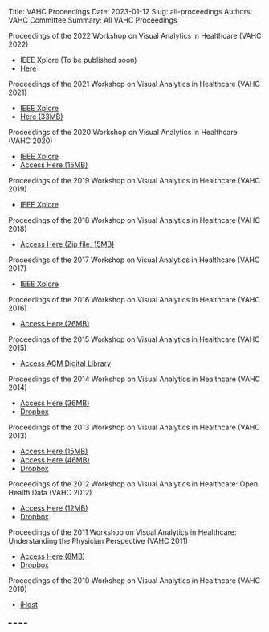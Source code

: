 Title: VAHC Proceedings
Date: 2023-01-12
Slug: all-proceedings
Authors: VAHC Committee
Summary: All VAHC Proceedings


Proceedings of the 2022 Workshop on Visual Analytics in Healthcare (VAHC 2022)

- IEEE Xplore (To be published soon)
- [Here](../2022/proceedings.html)


Proceedings of the 2021 Workshop on Visual Analytics in Healthcare (VAHC 2021)

- [IEEE Xplore](https://ieeexplore.ieee.org/xpl/conhome/9622896/proceeding)
- [Here (33MB)](../arxiv/2021/proceedings/VAHC-2021-Proceedings.pdf)


Proceedings of the 2020 Workshop on Visual Analytics in Healthcare (VAHC 2020) 

- [IEEE Xplore](https://ieeexplore.ieee.org/xpl/conhome/9586792/proceeding)
- [Access Here (15MB)](../arxiv/2020/proceedings/VAHC_2020_proceedings.zip)


Proceedings of the 2019 Workshop on Visual Analytics in Healthcare (VAHC 2019) 

- [IEEE Xplore](https://ieeexplore.ieee.org/xpl/conhome/8941171/proceeding)


Proceedings of the 2018 Workshop on Visual Analytics in Healthcare (VAHC 2018) 

- [Access Here (Zip file, 15MB)](../arxiv/2018/proceedings/VAHC_2018_proceedings.zip)


Proceedings of the 2017 Workshop on Visual Analytics in Healthcare (VAHC 2017) 

- [IEEE Xplore](https://ieeexplore.ieee.org/xpl/tocresult.jsp?isnumber=8387492)


Proceedings of the 2016 Workshop on Visual Analytics in Healthcare (VAHC 2016)

- [Access Here (26MB)](../arxiv/2016/proceedings/VAHC2016_Proceedings.pdf)


Proceedings of the 2015 Workshop on Visual Analytics in Healthcare (VAHC 2015) 

- [Access ACM Digital Library](http://dl.acm.org/citation.cfm?id=2836034)


Proceedings of the 2014 Workshop on Visual Analytics in Healthcare (VAHC 2014) 

- [Access Here (36MB)](../arxiv/2014/proceedings/VAHC2014_proceedings.pdf)
- [Dropbox](https://dl.dropboxusercontent.com/u/4724665/VAHC2014_proceedings.pdf)


Proceedings of the 2013 Workshop on Visual Analytics in Healthcare (VAHC 2013) 

- [Access Here (15MB)](../arxiv/2013/proceedings/VAHC2013_proceedings_LowRes.pdf)
- [Access Here (46MB)](../arxiv/2013/proceedings/VAHC2013_proceedings.pdf)
- [Dropbox](https://dl.dropboxusercontent.com/u/4724665/vahc2013_proceedings.pdf)


Proceedings of the 2012 Workshop on Visual Analytics in Healthcare: Open Health Data (VAHC 2012) 

- [Access Here (12MB)](../arxiv/2012/proceedings/VAHC2012-proceedings.pdf)
- [Dropbox](https://dl.dropboxusercontent.com/u/4724665/VAHC2012-proceedings.pdf)


Proceedings of the 2011 Workshop on Visual Analytics in Healthcare: Understanding the Physician Perspective (VAHC 2011) 

- [Access Here (8MB)](../arxiv/2011/proceedings/VAHC2011-Proceedings-LowRes.pdf)
- [Dropbox](https://dl.dropboxusercontent.com/u/4724665/VAHC2011-Proceedings-LowRes.pdf)



Proceedings of the 2010 Workshop on Visual Analytics in Healthcare (VAHC 2010) 

- [iHost](http://research.ihost.com/vahc2010/program.html)


[_]({static}/files/)
[_]({static}/images/)
[_]({static}/arxiv/)
[_]({static}/proceedings/)